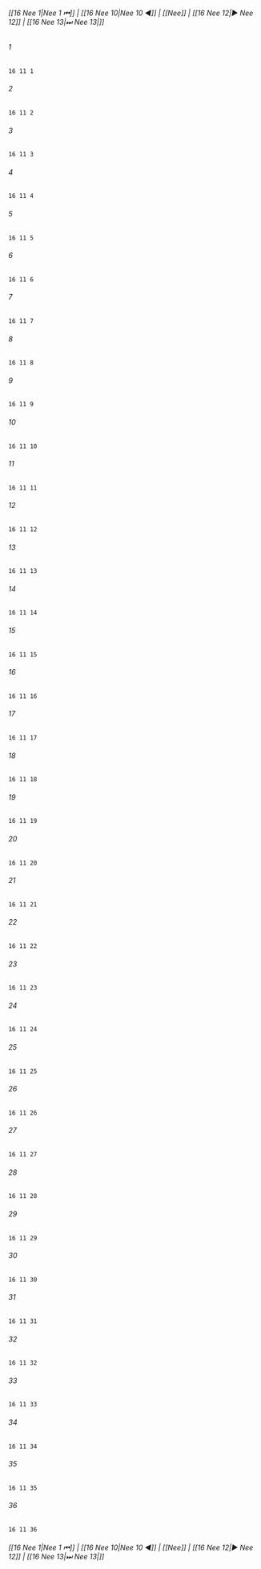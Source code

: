 
###### [[16 Nee 1|Nee 1 ⏮]] | [[16 Nee 10|Nee 10 ◀]] | [[Nee]] | [[16 Nee 12|▶ Nee 12]] | [[16 Nee 13|⏭ Nee 13|]]

###### 1
``` verse
16 11 1 
```
###### 2
``` verse
16 11 2 
```
###### 3
``` verse
16 11 3 
```
###### 4
``` verse
16 11 4 
```
###### 5
``` verse
16 11 5 
```
###### 6
``` verse
16 11 6 
```
###### 7
``` verse
16 11 7 
```
###### 8
``` verse
16 11 8 
```
###### 9
``` verse
16 11 9 
```
###### 10
``` verse
16 11 10 
```
###### 11
``` verse
16 11 11 
```
###### 12
``` verse
16 11 12 
```
###### 13
``` verse
16 11 13 
```
###### 14
``` verse
16 11 14 
```
###### 15
``` verse
16 11 15 
```
###### 16
``` verse
16 11 16 
```
###### 17
``` verse
16 11 17 
```
###### 18
``` verse
16 11 18 
```
###### 19
``` verse
16 11 19 
```
###### 20
``` verse
16 11 20 
```
###### 21
``` verse
16 11 21 
```
###### 22
``` verse
16 11 22 
```
###### 23
``` verse
16 11 23 
```
###### 24
``` verse
16 11 24 
```
###### 25
``` verse
16 11 25 
```
###### 26
``` verse
16 11 26 
```
###### 27
``` verse
16 11 27 
```
###### 28
``` verse
16 11 28 
```
###### 29
``` verse
16 11 29 
```
###### 30
``` verse
16 11 30 
```
###### 31
``` verse
16 11 31 
```
###### 32
``` verse
16 11 32 
```
###### 33
``` verse
16 11 33 
```
###### 34
``` verse
16 11 34 
```
###### 35
``` verse
16 11 35 
```
###### 36
``` verse
16 11 36 
```

###### [[16 Nee 1|Nee 1 ⏮]] | [[16 Nee 10|Nee 10 ◀]] | [[Nee]] | [[16 Nee 12|▶ Nee 12]] | [[16 Nee 13|⏭ Nee 13|]]


